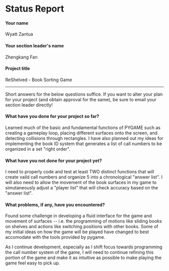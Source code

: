 # Status Report

#### Your name

Wyatt Zantua

#### Your section leader's name

Zhengkang Fan

#### Project title

ReShelved - Book Sorting Game

***

Short answers for the below questions suffice. If you want to alter your plan for your project (and obtain approval for the same), be sure to email your section leader directly!

#### What have you done for your project so far?

Learned much of the basic and fundamental functions of PYGAME such as creating a gameplay loop, placing different surfaces onto the screen, and detecting collisions through rectangles. I have also planned out my ideas for implementing the book ID system that generates a list of call numbers to be organized in a set "right order".

#### What have you not done for your project yet?

I need to properly code and test at least TWO distinct functions that will create vaild call numbers and organize 5 into a chronological "answer list". I will also need to allow the movement of the book surfaces in my game to simutaneously adjust a "player list" that will check accuracy based on the "answer list".

#### What problems, if any, have you encountered?

Found some challenge in developing a fluid interface for the game and movement of surfaces -- i.e. the programming of motions like sliding books on shelves and actions like switching positions with other books. Some of my initial ideas on how the game will be played have changed to best accomodate with the tools provided by pygame.

As I continue development, especially as I shift focus towards programming the call number system of the game, I will need to continue refining this portion of the game and make it as intuitive as possible to make playing the game feel easy to pick up.
